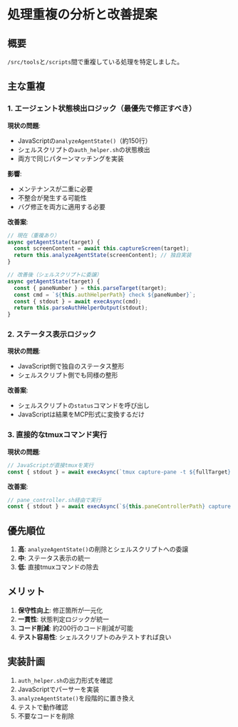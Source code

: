# 処理重複の分析と改善提案

## 概要
`/src/tools`と`/scripts`間で重複している処理を特定しました。

## 主な重複

### 1. エージェント状態検出ロジック（最優先で修正すべき）

**現状の問題**:
- JavaScriptの`analyzeAgentState()`（約150行）
- シェルスクリプトの`auth_helper.sh`の状態検出
- 両方で同じパターンマッチングを実装

**影響**:
- メンテナンスが二重に必要
- 不整合が発生する可能性
- バグ修正を両方に適用する必要

**改善案**:
```javascript
// 現在（重複あり）
async getAgentState(target) {
  const screenContent = await this.captureScreen(target);
  return this.analyzeAgentState(screenContent); // 独自実装
}

// 改善後（シェルスクリプトに委譲）
async getAgentState(target) {
  const { paneNumber } = this.parseTarget(target);
  const cmd = `${this.authHelperPath} check ${paneNumber}`;
  const { stdout } = await execAsync(cmd);
  return this.parseAuthHelperOutput(stdout);
}
```

### 2. ステータス表示ロジック

**現状の問題**:
- JavaScript側で独自のステータス整形
- シェルスクリプト側でも同様の整形

**改善案**:
- シェルスクリプトの`status`コマンドを呼び出し
- JavaScriptは結果をMCP形式に変換するだけ

### 3. 直接的なtmuxコマンド実行

**現状の問題**:
```javascript
// JavaScriptが直接tmuxを実行
const { stdout } = await execAsync(`tmux capture-pane -t ${fullTarget} -p -S -3000`);
```

**改善案**:
```javascript
// pane_controller.sh経由で実行
const { stdout } = await execAsync(`${this.paneControllerPath} capture ${paneNumber}`);
```

## 優先順位

1. **高**: `analyzeAgentState()`の削除とシェルスクリプトへの委譲
2. **中**: ステータス表示の統一
3. **低**: 直接tmuxコマンドの除去

## メリット

1. **保守性向上**: 修正箇所が一元化
2. **一貫性**: 状態判定ロジックが統一
3. **コード削減**: 約200行のコード削減が可能
4. **テスト容易性**: シェルスクリプトのみテストすれば良い

## 実装計画

1. `auth_helper.sh`の出力形式を確認
2. JavaScriptでパーサーを実装
3. `analyzeAgentState()`を段階的に置き換え
4. テストで動作確認
5. 不要なコードを削除